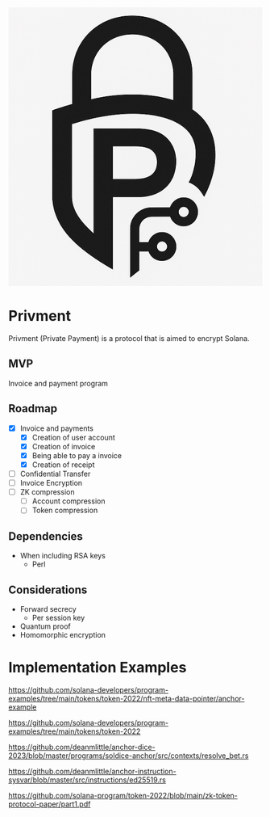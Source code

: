 ![Privment Logo](./public/logo/privment_black_white_smaller.png)
# Privment
Privment (Private Payment) is a protocol that is aimed to encrypt Solana.

## MVP 
Invoice and payment program

## Roadmap
- [x] Invoice and payments
  - [x] Creation of user account
  - [x] Creation of invoice
  - [x] Being able to pay a invoice
  - [x] Creation of receipt
- [ ] Confidential Transfer
- [ ] Invoice Encryption
- [ ] ZK compression
  - [ ] Account compression
  - [ ] Token compression

## Dependencies
- When including RSA keys
  - Perl

## Considerations
- Forward secrecy
  - Per session key
- Quantum proof
- Homomorphic encryption

# Implementation Examples
https://github.com/solana-developers/program-examples/tree/main/tokens/token-2022/nft-meta-data-pointer/anchor-example 

https://github.com/solana-developers/program-examples/tree/main/tokens/token-2022

https://github.com/deanmlittle/anchor-dice-2023/blob/master/programs/soldice-anchor/src/contexts/resolve_bet.rs 

https://github.com/deanmlittle/anchor-instruction-sysvar/blob/master/src/instructions/ed25519.rs

https://github.com/solana-program/token-2022/blob/main/zk-token-protocol-paper/part1.pdf 